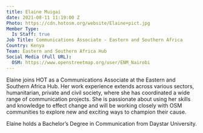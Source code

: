 ```yaml
---
title: Elaine Muigai
date: 2021-08-11 11:19:00 Z
Photo: https://cdn.hotosm.org/website/Elaine+pict.jpg
Member Type:
  Is Staff: true
Job Title: Communications Associate - Eastern and Southern Africa
Country: Kenya
Team: Eastern and Southern Africa Hub
Social Media (Full URL):
  OSM: https://www.openstreetmap.org/user/ENM_Nairobi
---
```


Elaine joins HOT as a Communications Associate at the Eastern and Southern Africa Hub. Her work experience extends across various sectors, humanitarian, private and civil society, where she has coordinated a wide range of communication projects. She is passionate about using her skills and knowledge to effect change and will be working closely with OSM communities to explore new and exciting ways to champion their cause.

Elaine holds a Bachelor’s Degree in Communication from Daystar University.